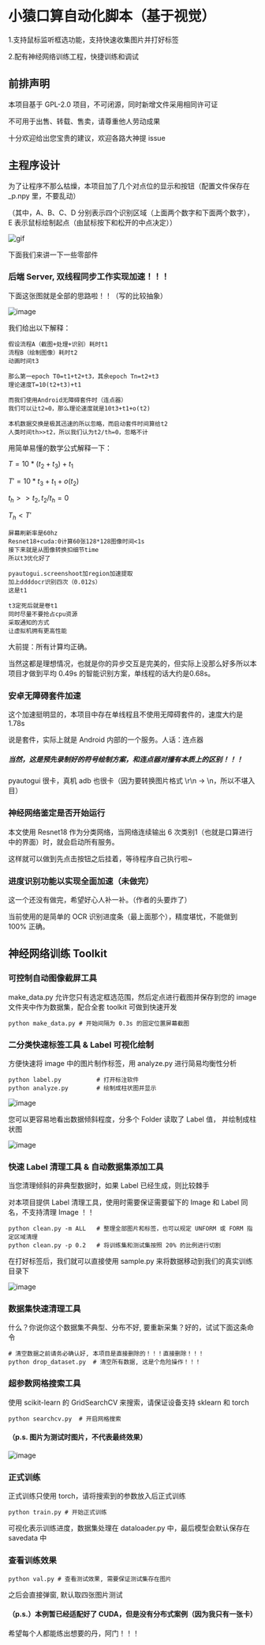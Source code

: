 # 小猿口算自动化脚本（基于视觉）
1.支持鼠标监听框选功能，支持快速收集图片并打好标签

2.配有神经网络训练工程，快捷训练和调试

## 前排声明
本项目基于 GPL-2.0 项目，不可闭源，同时新增文件采用相同许可证

不可用于出售、转载、售卖，请尊重他人劳动成果

十分欢迎给出您宝贵的建议，欢迎各路大神提 issue

## 主程序设计
为了让程序不那么枯燥，本项目加了几个对点位的显示和按钮（配置文件保存在 _p.npy 里，不要乱动）

（其中，A、B、C、D 分别表示四个识别区域（上面两个数字和下面两个数字），E 表示鼠标绘制起点（由鼠标按下和松开的中点决定））

![gif](./Pictures/valication.gif)

下面我们来讲一下一些零部件

### 后端 Server, 双线程同步工作实现加速！！！

下面这张图就是全部的思路啦！！（写的比较抽象）

![image](./Pictures/Server.jpg)

我们给出以下解释：

```
假设流程A（截图+处理+识别）耗时t1
流程B（绘制图像）耗时t2
动画时间t3

那么第一epoch T0=t1+t2+t3，其余epoch Tn=t2+t3
理论速度T=10(t2+t3)+t1

而我们使用Android无障碍套件时（连点器）
我们可以让t2≈0，那么理论速度就是10t3+t1+o(t2)

本机数据交换是极其迅速的所以忽略，而启动套件时间算给t2
人类时间th>>t2，所以我们认为t2/th=0，忽略不计
```

用简单易懂的数学公式解释一下：

$`T = 10 * (t_2 + t_3) + t_1`$

$`T' = 10 * t_3 + t_1 + o(t_2)`$

$`t_h >> t_2, t_2 / t_h = 0`$

$`T_h < T'`$

```
屏幕刷新率是60hz
Resnet18+cuda:0计算60张128*128图像时间<1s
接下来就是从图像转换扣细节time
所以t3优化好了

pyautogui.screenshoot加region加速提取
加上ddddocr识别四次（0.012s）
这是t1

t3定死后就是卷t1
同时尽量不要抢占cpu资源
采取通知的方式
让虚拟机拥有更高性能
```

大前提：所有计算均正确。

当然这都是理想情况，也就是你的异步交互是完美的，但实际上没那么好多所以本项目才做到平均 0.49s 的智能识别方案，单线程的话大约是0.68s。

### 安卓无障碍套件加速

这个加速挺明显的，本项目中存在单线程且不使用无障碍套件的，速度大约是 1.78s

说是套件，实际上就是 Android 内部的一个服务。人话：连点器

##### 当然，这是预先录制好的符号绘制方案，和连点器对撞有本质上的区别！！！

pyautogui 很卡，真机 adb 也很卡（因为要转换图片格式 \r\n -> \n，所以不堪入目）

### 神经网络鉴定是否开始运行

本文使用 Resnet18 作为分类网络，当网络连续输出 6 次类别1（也就是口算进行中的界面）时，就会启动所有服务。

这样就可以做到先点击按钮之后挂着，等待程序自己执行啦~

### 进度识别功能以实现全面加速（未做完）

这一个还没有做完，希望好心人补一补。（作者的头要炸了）

当前使用的是简单的 OCR 识别进度条（最上面那个），精度堪忧，不能做到 100% 正确。


## 神经网络训练 Toolkit

### 可控制自动图像截屏工具
make_data.py 允许您只有选定框选范围，然后定点进行截图并保存到您的 image 文件夹中作为数据集，配合全套 toolkit 可做到快速开发
```
python make_data.py # 开始间隔为 0.3s 的固定位置屏幕截图
```

### 二分类快速标签工具 & Label 可视化绘制
方便快速将 image 中的图片制作标签，用 analyze.py 进行简易均衡性分析

```
python label.py          # 打开标注软件
python analyze.py        # 绘制成柱状图并显示
```

![image](./Pictures/label_tool.png)

您可以更容易地看出数据倾斜程度，分多个 Folder 读取了 Label 值， 并绘制成柱状图

![image](./Pictures/analyzation.png)

### 快速 Label 清理工具 & 自动数据集添加工具
当您清理倾斜的非典型数据时，如果 Label 已经生成，则比较棘手

对本项目提供 Label 清理工具，使用时需要保证需要留下的 Image 和 Label 同名，不支持清理 Image ！！

```
python clean.py -m ALL   # 整理全部图片和标签，也可以规定 UNFORM 或 FORM 指定区域清理
python clean.py -p 0.2   # 将训练集和测试集按照 20% 的比例进行切割
```

在打好标签后，我们就可以直接使用 sample.py 来将数据移动到我们的真实训练目录下

![image](./Pictures/clean%26sample.png)

### 数据集快速清理工具

什么？你说你这个数据集不典型、分布不好, 要重新采集？好的，试试下面这条命令

```
# 清空数据之前请务必确认好, 本项目是直接删除的！！！直接删除！！！
python drop_dataset.py  # 清空所有数据, 这是个危险操作！！！
```

### 超参数网格搜索工具
使用 scikit-learn 的 GridSearchCV 来搜索，请保证设备支持 sklearn 和 torch

```
python searchcv.py  # 开启网格搜索
```

#### （p.s. 图片为测试时图片，不代表最终效果）

![image](./Pictures/searchcv.png)

### 正式训练
正式训练只使用 torch，请将搜索到的参数放入后正式训练

```
python train.py # 开始正式训练
```

可视化表示训练进度，数据集处理在 dataloader.py 中，最后模型会默认保存在 savedata 中

### 查看训练效果

```
python val.py # 查看测试效果, 需要保证测试集存在图片
```

之后会直接弹窗, 默认取四张图片测试

#### （p.s.）本例暂已经适配好了 CUDA，但是没有分布式案例（因为我只有一张卡）

希望每个人都能练出想要的丹，阿门！！！
